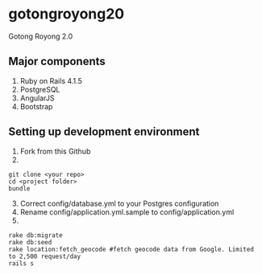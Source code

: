 gotongroyong20
==============
Gotong Royong 2.0

Major components
-----------
1) Ruby on Rails 4.1.5
2) PostgreSQL
3) AngularJS
4) Bootstrap

Setting up development environment
-------------------------------------
1) Fork from this Github
2) 

    git clone <your repo>
    cd <project folder>
    bundle
3) Correct config/database.yml to your Postgres configuration
4) Rename config/application.yml.sample to config/application.yml
5)

    rake db:migrate
    rake db:seed
    rake location:fetch_geocode #fetch geocode data from Google. Limited to 2,500 request/day
    rails s